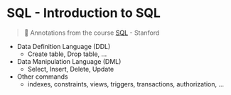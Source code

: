 # SQL - Introduction to SQL
> :dvd: Annotations from the course [SQL](https://lagunita.stanford.edu/courses/DB/SQL/SelfPaced/info) - Stanford

- Data Definition Language (DDL)
  - Create table, Drop table, ...
- Data Manipulation Language (DML)
  - Select, Insert, Delete, Update
- Other commands
  - indexes, constraints, views, triggers, transactions, authorization, ...

